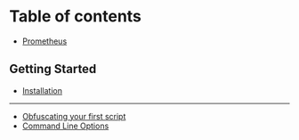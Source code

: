 # Table of contents

* [Prometheus](README.md)

## Getting Started

* [Installation](getting-started/installation.md)

***

* [Obfuscating your first script](obfuscating-your-first-script.md)
* [Command Line Options](command-line-options.md)
